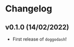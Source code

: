 # Changelog

<!--next-version-placeholder-->

## v0.1.0 (14/02/2022)

- First release of `doggodash`!
